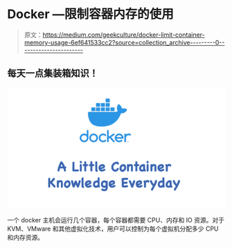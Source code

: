 # Docker —限制容器内存的使用

> 原文：<https://medium.com/geekculture/docker-limit-container-memory-usage-6ef641533cc2?source=collection_archive---------0----------------------->

## 每天一点集装箱知识！

![](img/a5f787660aa7cf7335ae4c4611841263.png)

一个 docker 主机会运行几个容器，每个容器都需要 CPU、内存和 IO 资源。对于 KVM、VMware 和其他虚拟化技术，用户可以控制为每个虚拟机分配多少 CPU 和内存资源。